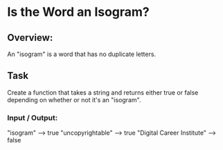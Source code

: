 # Is the Word an Isogram?

## Overview:
An "isogram" is a word that has no duplicate letters.

## Task
Create a function that takes a string and returns either true or false depending on whether or not it's an "isogram".

### Input / Output:
"isogram" --> true
"uncopyrightable" --> true
"Digital Career Institute" --> false
